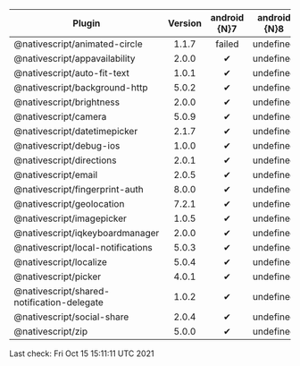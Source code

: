 | Plugin | Version | android {N}7  | android {N}8 | iOS {N}7 | iOS {N}8 |
| --- | :---: | :---: | :---: | :---: | :---: |
@nativescript/animated-circle |  1.1.7 |  failed |  undefined | ✔ |  undefined
@nativescript/appavailability |  2.0.0 |  ✔ |  undefined | ✔ |  undefined
@nativescript/auto-fit-text |  1.0.1 |  ✔ |  undefined | ✔ |  undefined
@nativescript/background-http |  5.0.2 |  ✔ |  undefined | ✔ |  undefined
@nativescript/brightness |  2.0.0 |  ✔ |  undefined | ✔ |  undefined
@nativescript/camera |  5.0.9 |  ✔ |  undefined | ✔ |  undefined
@nativescript/datetimepicker |  2.1.7 |  ✔ |  undefined | ✔ |  undefined
@nativescript/debug-ios |  1.0.0 |  ✔ |  undefined | ✔ |  undefined
@nativescript/directions |  2.0.1 |  ✔ |  undefined | ✔ |  undefined
@nativescript/email |  2.0.5 |  ✔ |  undefined | ✔ |  undefined
@nativescript/fingerprint-auth |  8.0.0 |  ✔ |  undefined | ✔ |  undefined
@nativescript/geolocation |  7.2.1 |  ✔ |  undefined | ✔ |  undefined
@nativescript/imagepicker |  1.0.5 |  ✔ |  undefined | ✔ |  undefined
@nativescript/iqkeyboardmanager |  2.0.0 |  ✔ |  undefined | ✔ |  undefined
@nativescript/local-notifications |  5.0.3 |  ✔ |  undefined | ✔ |  undefined
@nativescript/localize |  5.0.4 |  ✔ |  undefined | failed |  undefined
@nativescript/picker |  4.0.1 |  ✔ |  undefined | failed |  undefined
@nativescript/shared-notification-delegate |  1.0.2 |  ✔ |  undefined | failed |  undefined
@nativescript/social-share |  2.0.4 |  ✔ |  undefined | failed |  undefined
@nativescript/zip |  5.0.0 |  ✔ |  undefined | failed |  undefined
Last check: Fri Oct 15 15:11:11 UTC 2021
